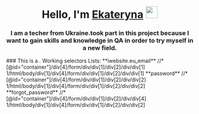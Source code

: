<h1 align="center">Hello, I'm <a href="https://daniilshat.ru/" target="_blank">Ekateryna</a> 
<img src="https://github.com/blackcater/blackcater/raw/main/images/Hi.gif" height="32"/></h1>
<h3 align="center">I am a techer from Ukraine.took part in this project because I want to gain skills and knowledge in QA in order to try myself in a new field. </h3>
###   This is a  <TASK 2: selectors>.
Working selectors Lists:
**iwebsite.eu_email**
//*[@id="container"]/div[4]/form/div/div[1]/div[2]/div/div[1] 1/html/body/div[1]/div[4]/form/div/div[1]/div[2]/div/div[1]
**password**
//*[@id="container"]/div[4]/form/div/div[1]/div[2]/div/div[2] 1/html/body/div[1]/div[4]/form/div/div[1]/div[2]/div/div[2]
**forgot_password**
//*[@id="container"]/div[4]/form/div/div[1]/div[2]/div/div[4] 1/html/body/div[1]/div[4]/form/div/div[1]/div[2]/div/div[2]
